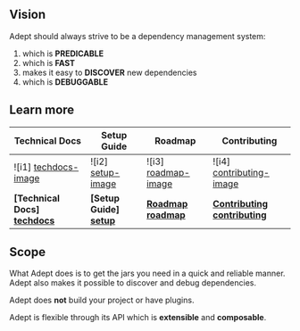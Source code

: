 ## Vision ##
Adept should always strive to be a dependency management system:

1.  which is **PREDICABLE**
2.  which is **FAST**
3. makes it easy to **DISCOVER** new dependencies
4.  which is **DEBUGGABLE**

## Learn more

| Technical Docs                  | Setup Guide               | Roadmap                 | Contributing                      |
|---------------------------------|---------------------------|-------------------------|-----------------------------------|
| ![i1] [techdocs-image]          | ![i2] [setup-image]       | ![i3] [roadmap-image]   | ![i4] [contributing-image]        |
| **[Technical Docs] [techdocs]** | **[Setup Guide] [setup]** | **[Roadmap] [roadmap]** | **[Contributing] [contributing]** |



## Scope ##

What Adept does is to get the jars you need in a quick and reliable manner.
Adept also makes it possible to discover and debug dependencies.

Adept does **not** build your project or have plugins. 

Adept is flexible through its API which is **extensible** and **composable**.


[techdocs]: https://github.com/adept-dm/adept/wiki/Docs
[setup]: https://github.com/adept-dm/adept/wiki/Docs
[roadmap]: https://github.com/adept-dm/adept/wiki/Docs
[contributing]: https://github.com/adept-dm/adept/wiki/Docs

[techdocs-image]: https://github.com/adept-dm/adept/wiki/images/techdocs.png
[setup-image]: https://github.com/adept-dm/adept/wiki/images/setup.png
[roadmap-image]: https://github.com/adept-dm/adept/wiki/images/roadmap.png
[contributing-image]: https://github.com/adept-dm/adept/wiki/images/contribute.png